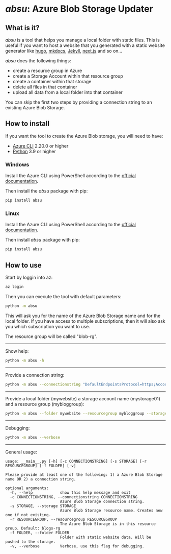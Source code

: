 # *absu*: Azure Blob Storage Updater

## What is it?

*absu* is a tool that helps you manage a local folder with static files. This is useful if you want to host a website that you generated with a static website generator like [hugo](https://gohugo.io/), [mkdocs](https://www.mkdocs.org/), [Jekyll](https://jekyllrb.com/), [next.js](https://nextjs.org/) and so on...

*absu* does the following things:

* create a resource group in Azure
* create a Storage Account within that resource group
* create a container within that storage
* delete all files in that container
* upload all data from a local folder into that container

You can skip the first two steps by providing a connection string to an existing Azure Blob Storage.

## How to install

If you want the tool to create the Azure Blob storage, you will need to have:
* [Azure CLI](https://learn.microsoft.com/en-us/cli/azure/install-azure-cli) 2.20.0 or higher
* [Python](https://www.python.org/downloads/) 3.9 or higher

### Windows

Install the Azure CLI using PowerShell according to the [official documentation](https://learn.microsoft.com/en-us/cli/azure/install-azure-cli-windows).

Then install the *absu* package with pip:

```bash
pip install absu
```

### Linux

Install the Azure CLI using PowerShell according to the [official documentation](https://learn.microsoft.com/en-us/cli/azure/install-azure-cli-linux).

Then install *absu* package with pip:

```bash
pip install absu
```

## How to use

Start by loggin into az:

```bash
az login
```

Then you can execute the tool with default parameters:

```bash
python -m absu
```

This will ask you for the name of the Azure Blob Storage name and for the local folder. If you have access to multiple subscriptions, then it will also ask you which subscription you want to use.

The resource group will be called "blob-rg".

---

Show help:

```bash
python -m absu -h
```

---

Provide a connection string:

```bash
python -m absu --connectionstring "DefaultEndpointsProtocol=https;AccountName=STORAGENAME;AccountKey=PASSWORD;EndpointSuffix=core.windows.net"
```

---

Provide a local folder (mywebsite) a storage account name (mystorage01) and a resource group (mybloggroup):

```bash
python -m absu --folder mywebsite --resourcegroup mybloggroup --storage mystorage01
```

---

Debugging:

```bash
python -m absu --verbose
```

---

General usage:

```
usage: __main__.py [-h] [-c CONNECTIONSTRING] [-s STORAGE] [-r RESOURCEGROUP] [-f FOLDER] [-v]       

Please provide at least one of the following: 1) a Azure Blob Storage name OR 2) a connection string.

optional arguments:
  -h, --help            show this help message and exit
  -c CONNECTIONSTRING, --connectionstring CONNECTIONSTRING
                        Azure Blob Storage connection string.
  -s STORAGE, --storage STORAGE
                        Azure Blob Storage resource name. Creates new one if not existing.
  -r RESOURCEGROUP, --resourcegroup RESOURCEGROUP
                        The Azure Blob Storage is in this resource group. Default: blogs-rg
  -f FOLDER, --folder FOLDER
                        Folder with static website data. Will be pushed to the storage.
  -v, --verbose         Verbose, use this flag for debugging.
  ```